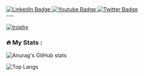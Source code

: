 <div id="badges">
  <a href="your-linkedin-URL">
    <img src="https://img.shields.io/badge/LinkedIn-blue?style=for-the-badge&logo=linkedin&logoColor=white" alt="LinkedIn Badge"/>
  </a>
  <a href="your-youtube-URL">
    <img src="https://img.shields.io/badge/YouTube-red?style=for-the-badge&logo=youtube&logoColor=white" alt="Youtube Badge"/>
  </a>
  <a href="your-twitter-URL">
    <img src="https://img.shields.io/badge/Twitter-blue?style=for-the-badge&logo=twitter&logoColor=white" alt="Twitter Badge"/>
  </a>
</div>
---

[![trophy](https://github-profile-trophy.vercel.app/?username=tanya-dim-yo&theme=onedark)](https://github.com/ryo-ma/github-profile-trophy)

### :fire: My Stats :
![Anurag's GitHub stats](https://github-readme-stats.vercel.app/api?username=tanya-dim-yo&show_icons=true&theme=merko)

![Top Langs](https://github-readme-stats.vercel.app/api/top-langs/?username=tanya-dim-yo&layout=compact&theme=vision-friendly-dark)
